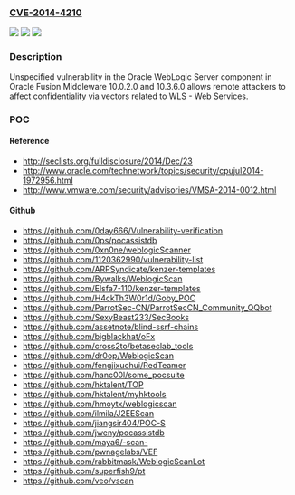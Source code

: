 ### [CVE-2014-4210](https://cve.mitre.org/cgi-bin/cvename.cgi?name=CVE-2014-4210)
![](https://img.shields.io/static/v1?label=Product&message=n%2Fa&color=blue)
![](https://img.shields.io/static/v1?label=Version&message=n%2Fa&color=blue)
![](https://img.shields.io/static/v1?label=Vulnerability&message=n%2Fa&color=brighgreen)

### Description

Unspecified vulnerability in the Oracle WebLogic Server component in Oracle Fusion Middleware 10.0.2.0 and 10.3.6.0 allows remote attackers to affect confidentiality via vectors related to WLS - Web Services.

### POC

#### Reference
- http://seclists.org/fulldisclosure/2014/Dec/23
- http://www.oracle.com/technetwork/topics/security/cpujul2014-1972956.html
- http://www.vmware.com/security/advisories/VMSA-2014-0012.html

#### Github
- https://github.com/0day666/Vulnerability-verification
- https://github.com/0ps/pocassistdb
- https://github.com/0xn0ne/weblogicScanner
- https://github.com/1120362990/vulnerability-list
- https://github.com/ARPSyndicate/kenzer-templates
- https://github.com/Bywalks/WeblogicScan
- https://github.com/Elsfa7-110/kenzer-templates
- https://github.com/H4ckTh3W0r1d/Goby_POC
- https://github.com/ParrotSec-CN/ParrotSecCN_Community_QQbot
- https://github.com/SexyBeast233/SecBooks
- https://github.com/assetnote/blind-ssrf-chains
- https://github.com/bigblackhat/oFx
- https://github.com/cross2to/betaseclab_tools
- https://github.com/dr0op/WeblogicScan
- https://github.com/fengjixuchui/RedTeamer
- https://github.com/hanc00l/some_pocsuite
- https://github.com/hktalent/TOP
- https://github.com/hktalent/myhktools
- https://github.com/hmoytx/weblogicscan
- https://github.com/ilmila/J2EEScan
- https://github.com/jiangsir404/POC-S
- https://github.com/jweny/pocassistdb
- https://github.com/maya6/-scan-
- https://github.com/pwnagelabs/VEF
- https://github.com/rabbitmask/WeblogicScanLot
- https://github.com/superfish9/pt
- https://github.com/veo/vscan

